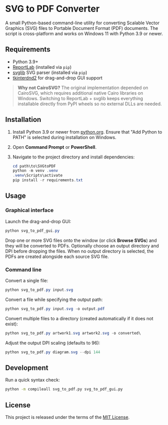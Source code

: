 # SVG to PDF Converter

A small Python-based command-line utility for converting Scalable Vector Graphics (SVG) files to Portable Document Format (PDF) documents. The script is cross-platform and works on Windows 11 with Python 3.9 or newer.

## Requirements

- Python 3.9+
- [ReportLab](https://www.reportlab.com/dev/) (installed via `pip`)
- [svglib](https://pypi.org/project/svglib/) SVG parser (installed via `pip`)
- [tkinterdnd2](https://github.com/pmgagne/tkinterdnd2) for drag-and-drop GUI support

> **Why not CairoSVG?**
> The original implementation depended on CairoSVG, which requires additional native
> Cairo libraries on Windows. Switching to ReportLab + svglib keeps everything installable
> directly from PyPI wheels so no external DLLs are needed.

## Installation

1. Install Python 3.9 or newer from [python.org](https://www.python.org/downloads/). Ensure that "Add Python to PATH" is selected during installation on Windows.
2. Open **Command Prompt** or **PowerShell**.
3. Navigate to the project directory and install dependencies:

   ```powershell
   cd path\to\SVGtoPDF
   python -m venv .venv
   .venv\Scripts\activate
   pip install -r requirements.txt
   ```

## Usage

### Graphical interface

Launch the drag-and-drop GUI:

```powershell
python svg_to_pdf_gui.py
```

Drop one or more SVG files onto the window (or click **Browse SVGs**) and they will be
converted to PDFs. Optionally choose an output directory and DPI before dropping the
files. When no output directory is selected, the PDFs are created alongside each source
SVG file.

### Command line

Convert a single file:

```powershell
python svg_to_pdf.py input.svg
```

Convert a file while specifying the output path:

```powershell
python svg_to_pdf.py input.svg -o output.pdf
```

Convert multiple files to a directory (created automatically if it does not exist):

```powershell
python svg_to_pdf.py artwork1.svg artwork2.svg -o converted\
```

Adjust the output DPI scaling (defaults to 96):

```powershell
python svg_to_pdf.py diagram.svg --dpi 144
```

## Development

Run a quick syntax check:

```bash
python -m compileall svg_to_pdf.py svg_to_pdf_gui.py
```

## License

This project is released under the terms of the [MIT License](LICENSE).
